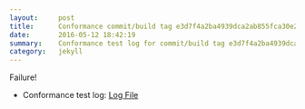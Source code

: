 ```yaml
---
layout:     post
title:      Conformance commit/build tag e3d7f4a2ba4939dca2ab855fca30e24126752d1c
date:       2016-05-12 18:42:19
summary:    Conformance test log for commit/build tag e3d7f4a2ba4939dca2ab855fca30e24126752d1c.
category:   jekyll
---
```


Failure!

- Conformance test log: [Log File](http://s3-us-west-2.amazonaws.com/kraken-e2e-logs/conformance/kraken_e3d7f4a2ba4939dca2ab855fca30e24126752d1c.log)

